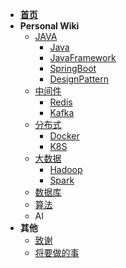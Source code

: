 - [**首页**](/)
- **Personal Wiki**
  - [JAVA](docs/Java/JAVA.md)
    - [Java](Java/Java.md)
    - [JavaFramework](Java/JavaFramework.md)
    - [SpringBoot](Java/Springboot)
    - [DesignPattern](Java/DP.md)
  - [中间件](Tool/Tool.md)
    - [Redis](Tool/Redis.md)
    - [Kafka](Tool/Kafaka.md)
  - [分布式](DSTB)
    - [Docker](DSTB/Docker.md)
    - [K8S](DSTB/K8S.md)
  - [大数据](BigData/BigData.md)
    - [Hadoop](BigData/Hadoop.md)
    - [Spark](BigData/Spark.md)
  - [数据库](数据库/DB.md)
  - [算法](算法/Algorithm.md) 
  - AI
- **其他**
  - [致谢](doc/文档/致谢.md)
  - [将要做的事](doc/文档/将要做的事.md)